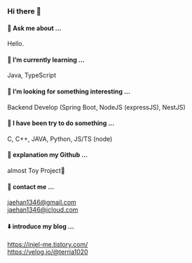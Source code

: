 ### Hi there 👋

#### 💬 Ask me about ...

Hello.

#### 🌱 I’m currently learning ...

Java, TypeScript

#### 🤔 I’m looking for something interesting ...

Backend Develop (Spring Boot, NodeJS (expressJS), NestJS) 

#### 🌱 I have been try to do something ...

C, C++, JAVA, Python, JS/TS (node)

#### 🔖 explanation my Github ...

almost Toy Project🤣

#### 🤝 contact me ...

jaehan1346@gmail.com  
jaehan1346@icloud.com

#### ⬇️ introduce my blog ...

https://injel-me.tistory.com/  
https://velog.io/@terria1020

<!--
**terria1020/terria1020** is a ✨ _special_ ✨ repository because its `README.md` (this file) appears on your GitHub profile.

Here are some ideas to get you started:



- 🔭 I’m currently working on ...
- 🌱 I’m currently learning ...
- 👯 I’m looking to collaborate on ...
- 🤔 I’m looking for help with ...
- 💬 Ask me about ...
- 📫 How to reach me: ...
- 😄 Pronouns: ...
- ⚡ Fun fact: ...
-->
